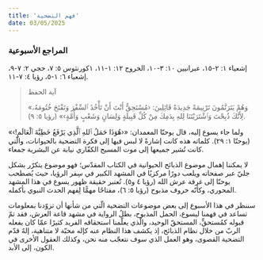```yaml
---
title: 'فهم التضحية'
date: 03/05/2025
---
```


### المراجع الأسبوعية
إشعياء ١: ٢-١٥، عبرانيين ١٠: ٣-١٠، الخروج ١٢: ١-١١، ١كورنثوس ٥: ٧، حجي ٢: ٧-٩، إشعياء ٦: ١-٥، رؤيا ٤: ٧-١١.

> <p>آية الحفظ</p>
> «وَهُمْ يَتَرَنَّمُونَ تَرْنِيمَةً جَدِيدَةً قَائِلِينَ: ‹مُسْتَحِقٌّ أَنْتَ أَنْ تَأْخُذَ ٱلسِّفْرَ وَتَفْتَحَ خُتُومَهُ، لِأَنَّكَ ذُبِحْتَ وَٱشْتَرَيْتَنَا لِلهِ بِدَمِكَ مِنْ كُلِّ قَبِيلَةٍ وَلِسَانٍ وَشَعْبٍ وَأُمَّةٍ›» (رؤيا ٥: ٩).

ولما جاء يسوع إليه، قال يوحنّا المعمدان: «‹هُوَذَا حَمَلُ ٱللهِ ٱلَّذِي يَرْفَعُ خَطِيَّةَ ٱلْعَالَمِ!›» (يوحنّا ١: ٢٩). كلماته هذه كانت إشارةً لا لبس فيها إلى فكرة التضحية بالحيوانات، والّتي كانت تُشير جميعها إلى موت المسيح الكفّاري نيابة عن البشرية جمعاء.

لا يمكننا إهمال موضوع الذبائح الحيوانية في الكتاب المقدّس؛ فهو موضوع يتكرّر بشكل جليّ عبر صفحاته ويلعب دورًا مركزيًا في المشهد الكبير في سِفر الرؤيا، حيث يُصطحب يوحنّا إلى غرفة عرش الله (رؤيا ٤ و٥). تُعتبر حقيقة ظهور يسوع في هذا المشهد المحوري، وكأنّه خروف مذبوح (رؤيا ٥: ٦)، مفتاحًا مهمًّا لِفهم الحدث النبوي بأكمله.

سننظر في هذا الأسبوع إلى بعض موضوعات التضحية الّتي من شأنها أن تزوّدنا بمعلومات تساعد في فهمنا ليسوع، الحمل المذبوح، بطلُ الرواية في مشهد قاعة العرش، فقد تمّ قبوله كمُستحقٍّ، المستحقّ الوحيد، والّذي يعلّمنا استحقاقه الفريد كثيرًا عمّا كان يفعله الربّ من خلال نظام الذبائح، إذ يكشف هذا النظام عنه كإله محبّة لا متناهية، إلهٌ قدّم التضحية القصوى، وهو العمل الذي سوف نتعجّب منه نحن، وكذلك العقول الأخرى في الكون، إلى الأبد.